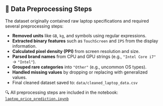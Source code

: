 
## 🧹 Data Preprocessing Steps

The dataset originally contained raw laptop specifications and required several preprocessing steps:


- **Removed units** like `GB`, `kg`, and symbols using regular expressions.
- **Extracted binary features** such as `TouchScreen` and `IPS` from the display information.
- **Calculated pixel density (PPI)** from screen resolution and size.
- **Parsed brand names** from CPU and GPU strings (e.g., `"Intel Core i7"` → `"Intel"`).
- **Grouped rare categories** into `"Other"` (e.g., uncommon OS types).
- **Handled missing values** by dropping or replacing with generalized values.
- Final cleaned dataset saved to: `data/cleaned_laptop_data.csv`

🔍 All preprocessing steps are included in the notebook: [`laptop_price_prediction.ipynb`](laptop_price_prediction.ipynb)
